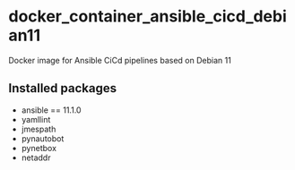 # docker_container_ansible_cicd_debian11
Docker image for Ansible CiCd pipelines based on Debian 11

## Installed packages

* ansible == 11.1.0
* yamllint
* jmespath
* pynautobot
* pynetbox
* netaddr

